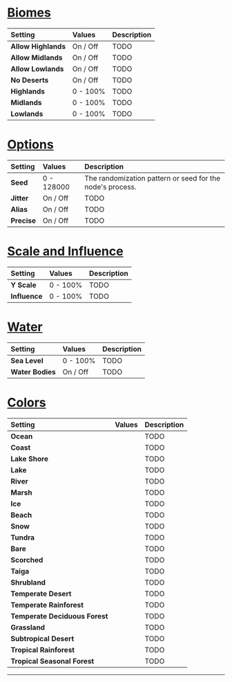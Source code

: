 # [Biomes](#tab/tabid-a)
| Setting             | Values   | Description |
| :------------------ | :------- | :---------- |
| **Allow Highlands** | On / Off | TODO        |
| **Allow Midlands**  | On / Off | TODO        |
| **Allow Lowlands**  | On / Off | TODO        |
| **No Deserts**      | On / Off | TODO        |
| **Highlands**       | 0 - 100% | TODO        |
| **Midlands**        | 0 - 100% | TODO        |
| **Lowlands**        | 0 - 100% | TODO        |

# [Options](#tab/tabid-b)
| Setting     | Values     | Description                                               |
| :---------- | :--------- | :-------------------------------------------------------- |
| **Seed**    | 0 - 128000 | The randomization pattern or seed for the node's process. |
| **Jitter**  | On / Off   | TODO                                                      |
| **Alias**  | On / Off   | TODO                                                      |
| **Precise** | On / Off   | TODO                                                      |

# [Scale and Influence](#tab/tabid-c)
| Setting       | Values   | Description |
| :------------ | :------- | :---------- |
| **Y Scale**   | 0 - 100% | TODO        |
| **Influence** | 0 - 100% | TODO        |

# [Water](#tab/tabid-d)
| Setting          | Values   | Description |
| :--------------- | :------- | :---------- |
| **Sea Level**    | 0 - 100% | TODO        |
| **Water Bodies** | On / Off | TODO        |

# [Colors](#tab/tabid-e)
| Setting                        | Values | Description |
| :----------------------------- | :----- | :---------- |
| **Ocean**                      |        | TODO        |
| **Coast**                      |        | TODO        |
| **Lake Shore**                 |        | TODO        |
| **Lake**                       |        | TODO        |
| **River**                      |        | TODO        |
| **Marsh**                      |        | TODO        |
| **Ice**                        |        | TODO        |
| **Beach**                      |        | TODO        |
| **Snow**                       |        | TODO        |
| **Tundra**                     |        | TODO        |
| **Bare**                       |        | TODO        |
| **Scorched**                   |        | TODO        |
| **Taiga**                      |        | TODO        |
| **Shrubland**                  |        | TODO        |
| **Temperate Desert**           |        | TODO        |
| **Temperate Rainforest**       |        | TODO        |
| **Temperate Deciduous Forest** |        | TODO        |
| **Grassland**                  |        | TODO        |
| **Subtropical Desert**         |        | TODO        |
| **Tropical Rainforest**        |        | TODO        |
| **Tropical Seasonal Forest**   |        | TODO        |




***

<!--examples-->

